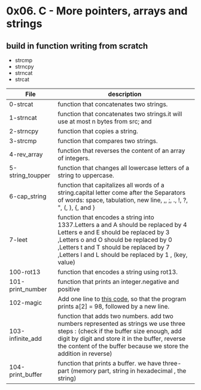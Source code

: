 # 0x06. C - More pointers, arrays and strings
## build in function writing from scratch
- strcmp
- strncpy
- strncat
- strcat


|File | description|
|---|---|
|0-strcat|function that concatenates two strings.|
|1-strncat|function that concatenates two strings.it will use at most n bytes from src; and|
|2-strncpy|function that copies a string.|
|3-strcmp| function that compares two strings.|
|4-rev_array| function that reverses the content of an array of integers.|
|5-string_toupper|function that changes all lowercase letters of a string to uppercase.|
|6-cap_string| function that capitalizes all words of a string.capital letter come after the Separators of words: space, tabulation, new line, ,, ;, ., !, ?, ", (, ), {, and }|
|7-leet|function that encodes a string into 1337.Letters a and A should be replaced by 4 Letters e and E should be replaced by 3 ,Letters o and O should be replaced by 0 ,Letters t and T should be replaced by 7 ,Letters l and L should be replaced by 1 , (key, value)|
|100-rot13| function that encodes a string using rot13.|
|101-print_number|function that prints an integer.negative and positive|
|102-magic| Add one line to <a href="https://github.com/alx-tools/make_magic_happen/blob/master/magic.c">this code<a>, so that the program prints a[2] = 98, followed by a new line.|
|103-infinite_add|function that adds two numbers. add two numbers represented as strings we use three steps : (check if the buffer size enough, add digit by digit and store it in the buffer, reverse the content of the buffer because we store the addition in reverse)|
|104-print_buffer| function that prints a buffer. we have three-part (memory part, string in hexadecimal , the string)|

